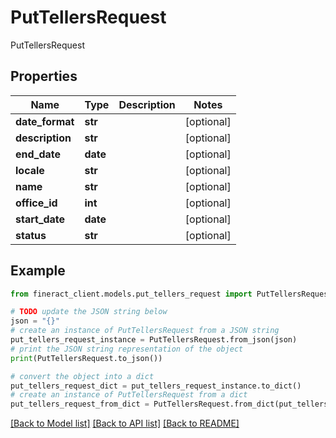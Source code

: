 # PutTellersRequest

PutTellersRequest

## Properties

Name | Type | Description | Notes
------------ | ------------- | ------------- | -------------
**date_format** | **str** |  | [optional] 
**description** | **str** |  | [optional] 
**end_date** | **date** |  | [optional] 
**locale** | **str** |  | [optional] 
**name** | **str** |  | [optional] 
**office_id** | **int** |  | [optional] 
**start_date** | **date** |  | [optional] 
**status** | **str** |  | [optional] 

## Example

```python
from fineract_client.models.put_tellers_request import PutTellersRequest

# TODO update the JSON string below
json = "{}"
# create an instance of PutTellersRequest from a JSON string
put_tellers_request_instance = PutTellersRequest.from_json(json)
# print the JSON string representation of the object
print(PutTellersRequest.to_json())

# convert the object into a dict
put_tellers_request_dict = put_tellers_request_instance.to_dict()
# create an instance of PutTellersRequest from a dict
put_tellers_request_from_dict = PutTellersRequest.from_dict(put_tellers_request_dict)
```
[[Back to Model list]](../README.md#documentation-for-models) [[Back to API list]](../README.md#documentation-for-api-endpoints) [[Back to README]](../README.md)



